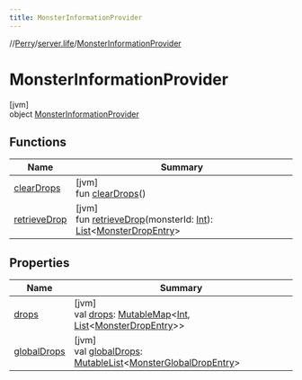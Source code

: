 ```yaml
---
title: MonsterInformationProvider
---
```

//[Perry](../../../index.html)/[server.life](../index.html)/[MonsterInformationProvider](index.html)



# MonsterInformationProvider



[jvm]\
object [MonsterInformationProvider](index.html)



## Functions


| Name | Summary |
|---|---|
| [clearDrops](clear-drops.html) | [jvm]<br>fun [clearDrops](clear-drops.html)() |
| [retrieveDrop](retrieve-drop.html) | [jvm]<br>fun [retrieveDrop](retrieve-drop.html)(monsterId: [Int](https://kotlinlang.org/api/latest/jvm/stdlib/kotlin/-int/index.html)): [List](https://kotlinlang.org/api/latest/jvm/stdlib/kotlin.collections/-list/index.html)<[MonsterDropEntry](../-monster-drop-entry/index.html)> |


## Properties


| Name | Summary |
|---|---|
| [drops](drops.html) | [jvm]<br>val [drops](drops.html): [MutableMap](https://kotlinlang.org/api/latest/jvm/stdlib/kotlin.collections/-mutable-map/index.html)<[Int](https://kotlinlang.org/api/latest/jvm/stdlib/kotlin/-int/index.html), [List](https://kotlinlang.org/api/latest/jvm/stdlib/kotlin.collections/-list/index.html)<[MonsterDropEntry](../-monster-drop-entry/index.html)>> |
| [globalDrops](global-drops.html) | [jvm]<br>val [globalDrops](global-drops.html): [MutableList](https://kotlinlang.org/api/latest/jvm/stdlib/kotlin.collections/-mutable-list/index.html)<[MonsterGlobalDropEntry](../-monster-global-drop-entry/index.html)> |

